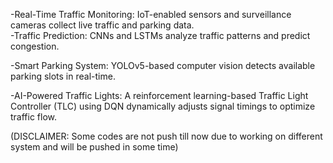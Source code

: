 -Real-Time Traffic Monitoring: IoT-enabled sensors and surveillance cameras collect live traffic and parking data.                                                                                        
-Traffic Prediction: CNNs and LSTMs analyze traffic patterns and predict congestion.

-Smart Parking System: YOLOv5-based computer vision detects available parking slots in real-time.

-AI-Powered Traffic Lights: A reinforcement learning-based Traffic Light Controller (TLC) using DQN dynamically adjusts signal timings to optimize traffic flow.

(DISCLAIMER: Some codes are not push till now due to working on different system and will be pushed in some time)

